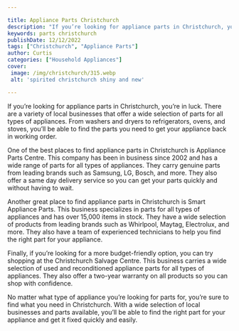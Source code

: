 ```yaml
---

title: Appliance Parts Christchurch
description: "If you’re looking for appliance parts in Christchurch, you’re in luck. There are a variety of local businesses that offer a wide s...check it out to learn"
keywords: parts christchurch
publishDate: 12/12/2022
tags: ["Christchurch", "Appliance Parts"]
author: Curtis
categories: ["Household Appliances"]
cover: 
 image: /img/christchurch/315.webp
 alt: 'spirited christchurch shiny and new'

---
```


If you’re looking for appliance parts in Christchurch, you’re in luck. There are a variety of local businesses that offer a wide selection of parts for all types of appliances. From washers and dryers to refrigerators, ovens, and stoves, you’ll be able to find the parts you need to get your appliance back in working order.

One of the best places to find appliance parts in Christchurch is Appliance Parts Centre. This company has been in business since 2002 and has a wide range of parts for all types of appliances. They carry genuine parts from leading brands such as Samsung, LG, Bosch, and more. They also offer a same day delivery service so you can get your parts quickly and without having to wait.

Another great place to find appliance parts in Christchurch is Smart Appliance Parts. This business specializes in parts for all types of appliances and has over 15,000 items in stock. They have a wide selection of products from leading brands such as Whirlpool, Maytag, Electrolux, and more. They also have a team of experienced technicians to help you find the right part for your appliance.

Finally, if you’re looking for a more budget-friendly option, you can try shopping at the Christchurch Salvage Centre. This business carries a wide selection of used and reconditioned appliance parts for all types of appliances. They also offer a two-year warranty on all products so you can shop with confidence.

No matter what type of appliance you’re looking for parts for, you’re sure to find what you need in Christchurch. With a wide selection of local businesses and parts available, you’ll be able to find the right part for your appliance and get it fixed quickly and easily.
